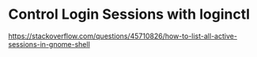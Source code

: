 # Control Login Sessions with loginctl

<https://stackoverflow.com/questions/45710826/how-to-list-all-active-sessions-in-gnome-shell>

